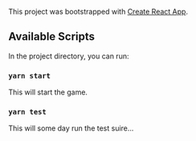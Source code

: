 This project was bootstrapped with [Create React App](https://github.com/facebook/create-react-app).

## Available Scripts

In the project directory, you can run:

### `yarn start`

This will start the game.

### `yarn test`

This will some day run the test suire...
